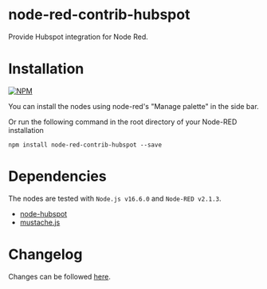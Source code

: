 # node-red-contrib-hubspot

Provide Hubspot integration for Node Red.


# Installation
[![NPM](https://nodei.co/npm/node-red-contrib-hubspot.png?downloads=true)](https://nodei.co/npm/node-red-contrib-hubspot/)

You can install the nodes using node-red's "Manage palette" in the side bar.

Or run the following command in the root directory of your Node-RED installation

    npm install node-red-contrib-hubspot --save


# Dependencies

The nodes are tested with `Node.js v16.6.0` and `Node-RED v2.1.3`.

- [node-hubspot](https://github.com/MadKudu/node-hubspot)
- [mustache.js](https://github.com/janl/mustache.js)

# Changelog

Changes can be followed [here](/CHANGELOG.md).

